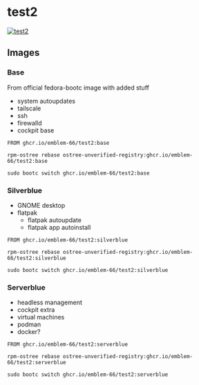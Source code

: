 # test2

[![test2](https://github.com/emblem-66/test2/actions/workflows/main.yml/badge.svg)](https://github.com/emblem-66/test2/actions/workflows/main.yml)

## Images


### Base

From official fedora-bootc image with added stuff

- system autoupdates
- tailscale
- ssh
- firewalld
- cockpit base

```
FROM ghcr.io/emblem-66/test2:base
```

```
rpm-ostree rebase ostree-unverified-registry:ghcr.io/emblem-66/test2:base
```

```
sudo bootc switch ghcr.io/emblem-66/test2:base
```

### Silverblue

- GNOME desktop
- flatpak
  - flatpak autoupdate
  - flatpak app autoinstall

```
FROM ghcr.io/emblem-66/test2:silverblue
```

```
rpm-ostree rebase ostree-unverified-registry:ghcr.io/emblem-66/test2:silverblue
```

```
sudo bootc switch ghcr.io/emblem-66/test2:silverblue
```

### Serverblue

- headless management
- cockpit extra
- virtual machines
- podman
- docker?

```
FROM ghcr.io/emblem-66/test2:serverblue
```

```
rpm-ostree rebase ostree-unverified-registry:ghcr.io/emblem-66/test2:serverblue
```

```
sudo bootc switch ghcr.io/emblem-66/test2:serverblue
```
